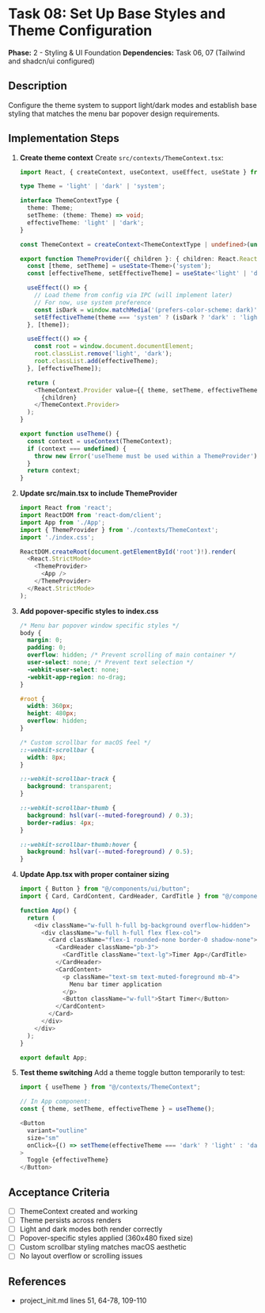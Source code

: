 # Task 08: Set Up Base Styles and Theme Configuration

**Phase:** 2 - Styling & UI Foundation
**Dependencies:** Task 06, 07 (Tailwind and shadcn/ui configured)

## Description
Configure the theme system to support light/dark modes and establish base styling that matches the menu bar popover design requirements.

## Implementation Steps

1. **Create theme context**
   Create `src/contexts/ThemeContext.tsx`:
   ```typescript
   import React, { createContext, useContext, useEffect, useState } from 'react';

   type Theme = 'light' | 'dark' | 'system';

   interface ThemeContextType {
     theme: Theme;
     setTheme: (theme: Theme) => void;
     effectiveTheme: 'light' | 'dark';
   }

   const ThemeContext = createContext<ThemeContextType | undefined>(undefined);

   export function ThemeProvider({ children }: { children: React.ReactNode }) {
     const [theme, setTheme] = useState<Theme>('system');
     const [effectiveTheme, setEffectiveTheme] = useState<'light' | 'dark'>('light');

     useEffect(() => {
       // Load theme from config via IPC (will implement later)
       // For now, use system preference
       const isDark = window.matchMedia('(prefers-color-scheme: dark)').matches;
       setEffectiveTheme(theme === 'system' ? (isDark ? 'dark' : 'light') : theme);
     }, [theme]);

     useEffect(() => {
       const root = window.document.documentElement;
       root.classList.remove('light', 'dark');
       root.classList.add(effectiveTheme);
     }, [effectiveTheme]);

     return (
       <ThemeContext.Provider value={{ theme, setTheme, effectiveTheme }}>
         {children}
       </ThemeContext.Provider>
     );
   }

   export function useTheme() {
     const context = useContext(ThemeContext);
     if (context === undefined) {
       throw new Error('useTheme must be used within a ThemeProvider');
     }
     return context;
   }
   ```

2. **Update src/main.tsx to include ThemeProvider**
   ```typescript
   import React from 'react';
   import ReactDOM from 'react-dom/client';
   import App from './App';
   import { ThemeProvider } from './contexts/ThemeContext';
   import './index.css';

   ReactDOM.createRoot(document.getElementById('root')!).render(
     <React.StrictMode>
       <ThemeProvider>
         <App />
       </ThemeProvider>
     </React.StrictMode>
   );
   ```

3. **Add popover-specific styles to index.css**
   ```css
   /* Menu bar popover window specific styles */
   body {
     margin: 0;
     padding: 0;
     overflow: hidden; /* Prevent scrolling of main container */
     user-select: none; /* Prevent text selection */
     -webkit-user-select: none;
     -webkit-app-region: no-drag;
   }

   #root {
     width: 360px;
     height: 480px;
     overflow: hidden;
   }

   /* Custom scrollbar for macOS feel */
   ::-webkit-scrollbar {
     width: 8px;
   }

   ::-webkit-scrollbar-track {
     background: transparent;
   }

   ::-webkit-scrollbar-thumb {
     background: hsl(var(--muted-foreground) / 0.3);
     border-radius: 4px;
   }

   ::-webkit-scrollbar-thumb:hover {
     background: hsl(var(--muted-foreground) / 0.5);
   }
   ```

4. **Update App.tsx with proper container sizing**
   ```typescript
   import { Button } from "@/components/ui/button";
   import { Card, CardContent, CardHeader, CardTitle } from "@/components/ui/card";

   function App() {
     return (
       <div className="w-full h-full bg-background overflow-hidden">
         <div className="w-full h-full flex flex-col">
           <Card className="flex-1 rounded-none border-0 shadow-none">
             <CardHeader className="pb-3">
               <CardTitle className="text-lg">Timer App</CardTitle>
             </CardHeader>
             <CardContent>
               <p className="text-sm text-muted-foreground mb-4">
                 Menu bar timer application
               </p>
               <Button className="w-full">Start Timer</Button>
             </CardContent>
           </Card>
         </div>
       </div>
     );
   }

   export default App;
   ```

5. **Test theme switching**
   Add a theme toggle button temporarily to test:
   ```typescript
   import { useTheme } from "@/contexts/ThemeContext";

   // In App component:
   const { theme, setTheme, effectiveTheme } = useTheme();

   <Button
     variant="outline"
     size="sm"
     onClick={() => setTheme(effectiveTheme === 'dark' ? 'light' : 'dark')}
   >
     Toggle {effectiveTheme}
   </Button>
   ```

## Acceptance Criteria
- [ ] ThemeContext created and working
- [ ] Theme persists across renders
- [ ] Light and dark modes both render correctly
- [ ] Popover-specific styles applied (360x480 fixed size)
- [ ] Custom scrollbar styling matches macOS aesthetic
- [ ] No layout overflow or scrolling issues

## References
- project_init.md lines 51, 64-78, 109-110
